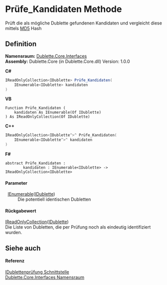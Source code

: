 # Prüfe_Kandidaten Methode


Prüft die als mögliche Dublette gefundenen Kandidaten und vergleicht diese mittels <a href="https://learn.microsoft.com/dotnet/api/system.security.cryptography.md5" target="_blank" rel="noopener noreferrer">MD5</a> Hash



## Definition
**Namensraum:** <a href="N_Dublette_Core_Interfaces.md">Dublette.Core.Interfaces</a>  
**Assembly:** Dublette.Core (in Dublette.Core.dll) Version: 1.0.0

**C#**
``` C#
IReadOnlyCollection<IDublette> Prüfe_Kandidaten(
	IEnumerable<IDublette> kandidaten
)
```
**VB**
``` VB
Function Prüfe_Kandidaten ( 
	kandidaten As IEnumerable(Of IDublette)
) As IReadOnlyCollection(Of IDublette)
```
**C++**
``` C++
IReadOnlyCollection<IDublette^>^ Prüfe_Kandidaten(
	IEnumerable<IDublette^>^ kandidaten
)
```
**F#**
``` F#
abstract Prüfe_Kandidaten : 
        kandidaten : IEnumerable<IDublette> -> IReadOnlyCollection<IDublette> 
```



#### Parameter
<dl><dt>  <a href="https://learn.microsoft.com/dotnet/api/system.collections.generic.ienumerable-1" target="_blank" rel="noopener noreferrer">IEnumerable</a>(<a href="T_Dublette_Core_Interfaces_IDublette.md">IDublette</a>)</dt><dd>Die potentiell identischen Dubletten</dd></dl>

#### Rückgabewert
<a href="https://learn.microsoft.com/dotnet/api/system.collections.generic.ireadonlycollection-1" target="_blank" rel="noopener noreferrer">IReadOnlyCollection</a>(<a href="T_Dublette_Core_Interfaces_IDublette.md">IDublette</a>)  
Die Liste von Dubletten, die per Prüfung noch als eindeutig identifiziert wurden.

## Siehe auch


#### Referenz
<a href="T_Dublette_Core_Interfaces_IDublettenprüfung.md">IDublettenprüfung Schnittstelle</a>  
<a href="N_Dublette_Core_Interfaces.md">Dublette.Core.Interfaces Namensraum</a>  
